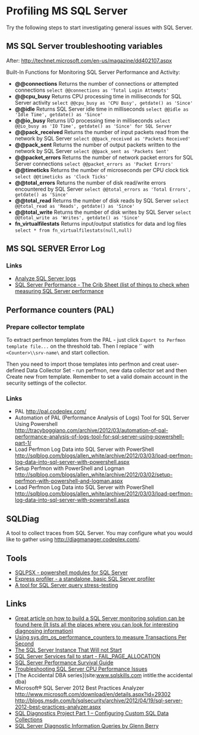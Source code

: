 
Profiling MS SQL Server
=======================

Try the following steps to start investigating general issues with SQL Server.

MS SQL Server troubleshooting variables
----------------------------------------

After: <http://technet.microsoft.com/en-us/magazine/dd402107.aspx>

Built-In Functions for Monitoring SQL Server Performance and Activity:

- **@@connections** Returns the number of connections or attempted connections `select @@connections as 'Total Login Attempts'`
- **@@cpu_busy** Returns CPU processing time in milliseconds for SQL Server activity `select @@cpu_busy as 'CPU Busy', getdate() as 'Since'`
- **@@idle** Returns SQL Server idle time in milliseconds `select @@idle as 'Idle Time', getdate() as 'Since'`
- **@@io_busy** Returns I/O processing time in milliseconds `select @@io_busy as 'IO Time', getdate() as 'Since' for SQL Server`
- **@@pack_received** Returns the number of input packets read from the network by SQL Server `select @@pack_received as 'Packets Received'`
- **@@pack_sent** Returns the number of output packets written to the network by SQL Server `select @@pack_sent as 'Packets Sent'`
- **@@packet_errors** Returns the number of network packet errors for SQL Server connections `select @@packet_errors as 'Packet Errors'`
- **@@timeticks** Returns the number of microseconds per CPU clock tick `select @@timeticks as 'Clock Ticks'`
- **@@total_errors** Returns the number of disk read/write errors encountered by SQL Server `select @@total_errors as 'Total Errors', getdate() as 'Since'`
- **@@total_read** Returns the number of disk reads by SQL Server `select @@total_read as 'Reads', getdate() as 'Since'`
- **@@total_write** Returns the number of disk writes by SQL Server `select @@total_write as 'Writes', getdate() as 'Since'`
- **fn_virtualfilestats** Returns input/output statistics for data and log files `select * from fn_virtualfilestats(null,null)`

MS SQL SERVER Error Log
-----------------------

### Links ###

- [Analyze SQL Server logs](http://www.karaszi.com/SQLServer/util_analyze_sql_server_logs.asp)
- [SQL Server Performance - The Crib Sheet (list of things to check when measuring SQL Server performance](https://www.simple-talk.com/sql/performance/sql-server-performance-crib-sheet)

Performance counters (PAL)
--------------------------

### Prepare collector template ###

To extract perfmon templates from the PAL - just click `Export to Perfmon template file...` on the threshold tab. Then I replace '<Counter>\` with `<Counter>\\srv-name\` and start collection.

Then you need to import those templates into perfmon and creat user-defined Data Collector Set - run perfmon, new data collector set and then Create new from template. Remember to set a valid domain account in the security settings of the collector.

### Links ###

- PAL <http://pal.codeplex.com/>
- Automation of PAL (Performance Analysis of Logs) Tool for SQL Server Using Powershell
  <http://tracyboggiano.com/archive/2012/03/automation-of-pal-performance-analysis-of-logs-tool-for-sql-server-using-powershell-part-1/>
- Load Perfmon Log Data into SQL Server with PowerShell
  <http://sqlblog.com/blogs/allen_white/archive/2012/03/03/load-perfmon-log-data-into-sql-server-with-powershell.aspx>
- Setup Perfmon with PowerShell and Logman
  <http://sqlblog.com/blogs/allen_white/archive/2012/03/02/setup-perfmon-with-powershell-and-logman.aspx>
- Load Perfmon Log Data into SQL Server with PowerShell
  <http://sqlblog.com/blogs/allen_white/archive/2012/03/03/load-perfmon-log-data-into-sql-server-with-powershell.aspx>

SQLDiag
-------

A tool to collect traces from SQL Server. You may configure what you would like to gather using <http://diagmanager.codeplex.com/>.

Tools
-----

- [SQLPSX - powershell modules for SQL Server](http://sqlpsx.codeplex.com/)
- [Express profiler - a standalone, basic SQL Server profiler](https://expressprofiler.codeplex.com/)
- [A tool for SQL Server query stress-testing](http://www.datamanipulation.net/sqlquerystress/)

Links
-----

- [Great article on how to build a SQL Server monitoring solution can be found here (It lists all the places where you can look for interesting diagnosing information)](https://www.simple-talk.com/sql/database-administration/eight-steps-to-effective-sql-server-monitoring/)
- [Using sys.dm\_os\_performance\_counters to measure Transactions Per Second](http://www.sqlservercurry.com/2012/02/using-sysdmosperformancecounters-to.html)
- [The SQL Server Instance That Will not Start](http://www.simple-talk.com/sql/backup-and-recovery/the-sql-server-instance-that-will-not-start/)
- [SQL Server Services fail to start - FAIL\_PAGE\_ALLOCATION](http://blogs.lessthandot.com/index.php/DataMgmt/DBAdmin/sql-server-services-fail-to)
- [SQL Server Performance Survival Guide](http://social.technet.microsoft.com/wiki/contents/articles/5957.sql-server-performance-survival-guide.aspx)
- [Troubleshooting SQL Server CPU Performance Issues](http://www.sqlperformance.com/2013/05/io-subsystem/cpu-troubleshooting?utm_source=feedly)
- [The Accidental DBA series](site:www.sqlskills.com intitle:the accidental dba)
- Microsoft® SQL Server 2012 Best Practices Analyzer
  <http://www.microsoft.com/download/en/details.aspx?id=29302>
  <http://blogs.msdn.com/b/sqlsecurity/archive/2012/04/19/sql-server-2012-best-practices-analyzer.aspx>
- [SQL Diagnostics Project Part 1 – Configuring Custom SQL Data Collections](http://blogs.msdn.com/b/sql_pfe_blog/archive/2013/11/21/sql-performance-diagnostics-part-1-configuring-custom-sql-data-collections.aspx)
- [SQL Server Diagnostic Information Queries by Glenn Berry](https://sqlserverperformance.wordpress.com/)
